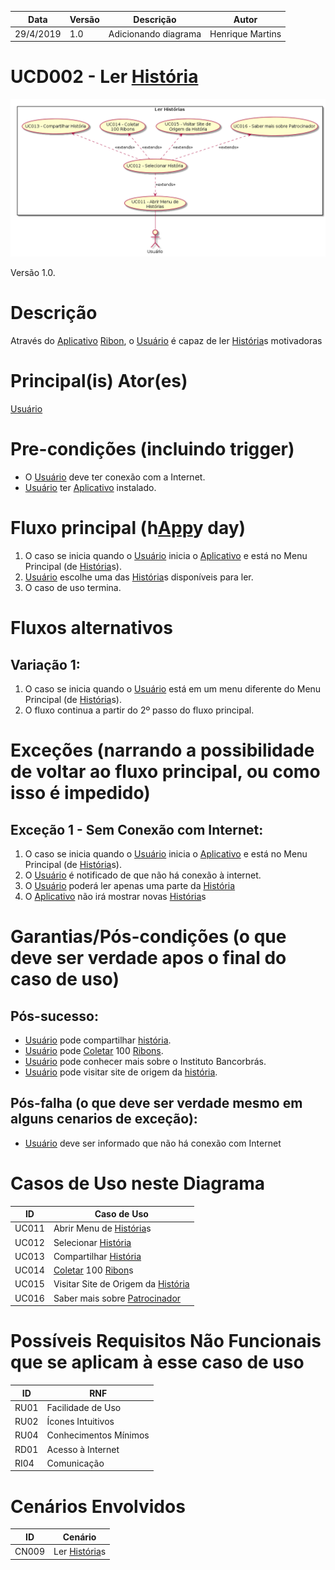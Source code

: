 | Data       | Versão  | Descrição       | Autor            |
| ---------- | ------- | --------------- | ---------------- |
| 29/4/2019 | 1.0 | Adicionando diagrama | Henrique Martins |


# UCD002 - Ler [História](https://github.com/requisitos-2019-1/Ribon/blob/master/Modelagem%20de%20Requisitos/Lexicos/Historia.md)

![diagrama](Ler_Historia.png)

Versão 1.0.

# Descrição
Através do [Aplicativo](https://github.com/requisitos-2019-1/Ribon/blob/master/Modelagem%20de%20Requisitos/Lexicos/Aplicativo.md) [Ribon](https://github.com/requisitos-2019-1/Ribon/blob/master/Modelagem%20de%20Requisitos/Lexicos/Ribon.md), o [Usuário](https://github.com/requisitos-2019-1/Ribon/blob/master/Modelagem%20de%20Requisitos/Lexicos/Usuário.md) é capaz de ler [História](https://github.com/requisitos-2019-1/Ribon/blob/master/Modelagem%20de%20Requisitos/Lexicos/Historia.md)s motivadoras
# Principal(is) Ator(es)
[Usuário](https://github.com/requisitos-2019-1/Ribon/blob/master/Modelagem%20de%20Requisitos/Lexicos/Usuário.md)

# Pre-condições (incluindo trigger)
- O [Usuário](https://github.com/requisitos-2019-1/Ribon/blob/master/Modelagem%20de%20Requisitos/Lexicos/Usuário.md) deve ter conexão com a Internet.
- [Usuário](https://github.com/requisitos-2019-1/Ribon/blob/master/Modelagem%20de%20Requisitos/Lexicos/Usuário.md) ter [Aplicativo](https://github.com/requisitos-2019-1/Ribon/blob/master/Modelagem%20de%20Requisitos/Lexicos/Aplicativo.md) instalado.

# Fluxo principal (h[App](https://github.com/requisitos-2019-1/Ribon/blob/master/Modelagem%20de%20Requisitos/Lexicos/Aplicativo.md)y day)
1. O caso se inicia quando o [Usuário](https://github.com/requisitos-2019-1/Ribon/blob/master/Modelagem%20de%20Requisitos/Lexicos/Usuário.md) inicia o [Aplicativo](https://github.com/requisitos-2019-1/Ribon/blob/master/Modelagem%20de%20Requisitos/Lexicos/Aplicativo.md) e está no Menu Principal (de [História](https://github.com/requisitos-2019-1/Ribon/blob/master/Modelagem%20de%20Requisitos/Lexicos/Historia.md)s).
1. [Usuário](https://github.com/requisitos-2019-1/Ribon/blob/master/Modelagem%20de%20Requisitos/Lexicos/Usuário.md) escolhe uma das [História](https://github.com/requisitos-2019-1/Ribon/blob/master/Modelagem%20de%20Requisitos/Lexicos/Historia.md)s disponíveis para ler.
1. O caso de uso termina.

# Fluxos alternativos
## Variação 1:
1. O caso se inicia quando o [Usuário](https://github.com/requisitos-2019-1/Ribon/blob/master/Modelagem%20de%20Requisitos/Lexicos/Usuário.md) está em um menu diferente do Menu Principal (de [História](https://github.com/requisitos-2019-1/Ribon/blob/master/Modelagem%20de%20Requisitos/Lexicos/Historia.md)s).
1. O fluxo continua a partir do 2º passo do fluxo principal.
    
# Exceções (narrando a possibilidade de voltar ao fluxo principal, ou como isso é impedido)

## Exceção 1 - Sem Conexão com Internet:
1. O caso se inicia quando o [Usuário](https://github.com/requisitos-2019-1/Ribon/blob/master/Modelagem%20de%20Requisitos/Lexicos/Usuário.md) inicia o [Aplicativo](https://github.com/requisitos-2019-1/Ribon/blob/master/Modelagem%20de%20Requisitos/Lexicos/Aplicativo.md) e está no Menu Principal (de [História](https://github.com/requisitos-2019-1/Ribon/blob/master/Modelagem%20de%20Requisitos/Lexicos/Historia.md)s).
1. O [Usuário](https://github.com/requisitos-2019-1/Ribon/blob/master/Modelagem%20de%20Requisitos/Lexicos/Usuário.md) é notificado de que não há conexão à internet.
1. O [Usuário](https://github.com/requisitos-2019-1/Ribon/blob/master/Modelagem%20de%20Requisitos/Lexicos/Usuário.md) poderá ler apenas uma parte da [História](https://github.com/requisitos-2019-1/Ribon/blob/master/Modelagem%20de%20Requisitos/Lexicos/Historia.md)
1. O [Aplicativo](https://github.com/requisitos-2019-1/Ribon/blob/master/Modelagem%20de%20Requisitos/Lexicos/Aplicativo.md) não irá mostrar novas [História](https://github.com/requisitos-2019-1/Ribon/blob/master/Modelagem%20de%20Requisitos/Lexicos/Historia.md)s

# Garantias/Pós-condições (o que deve ser verdade apos o final do caso de uso)
## Pós-sucesso:
- [Usuário](https://github.com/requisitos-2019-1/Ribon/blob/master/Modelagem%20de%20Requisitos/Lexicos/Usuário.md) pode compartilhar [história](https://github.com/requisitos-2019-1/Ribon/blob/master/Modelagem%20de%20Requisitos/Lexicos/Historia.md).
- [Usuário](https://github.com/requisitos-2019-1/Ribon/blob/master/Modelagem%20de%20Requisitos/Lexicos/Usuário.md) pode [Coletar](https://github.com/requisitos-2019-1/Ribon/blob/master/Modelagem%20de%20Requisitos/Lexicos/Coletar.md) 100 [Ribons](https://github.com/requisitos-2019-1/Ribon/blob/master/Modelagem%20de%20Requisitos/Lexicos/Ribon.md).
- [Usuário](https://github.com/requisitos-2019-1/Ribon/blob/master/Modelagem%20de%20Requisitos/Lexicos/Usuário.md) pode conhecer mais sobre o Instituto Bancorbrás.
- [Usuário](https://github.com/requisitos-2019-1/Ribon/blob/master/Modelagem%20de%20Requisitos/Lexicos/Usuário.md) pode visitar site de origem da [história](https://github.com/requisitos-2019-1/Ribon/blob/master/Modelagem%20de%20Requisitos/Lexicos/Historia.md).
## Pós-falha (o que deve ser verdade mesmo em alguns cenarios de exceção):
- [Usuário](https://github.com/requisitos-2019-1/Ribon/blob/master/Modelagem%20de%20Requisitos/Lexicos/Usuário.md) deve ser informado que não há conexão com Internet

# Casos de Uso neste Diagrama
| ID  | Caso de Uso |
| ---------- | ------- |
| UC011 | Abrir Menu de [História](https://github.com/requisitos-2019-1/Ribon/blob/master/Modelagem%20de%20Requisitos/Lexicos/Historia.md)s |
| UC012 | Selecionar [História](https://github.com/requisitos-2019-1/Ribon/blob/master/Modelagem%20de%20Requisitos/Lexicos/Historia.md) |
| UC013 | Compartilhar [História](https://github.com/requisitos-2019-1/Ribon/blob/master/Modelagem%20de%20Requisitos/Lexicos/Historia.md) |
| UC014 | [Coletar](https://github.com/requisitos-2019-1/Ribon/blob/master/Modelagem%20de%20Requisitos/Lexicos/Coletar.md) 100 [Ribon](https://github.com/requisitos-2019-1/Ribon/blob/master/Modelagem%20de%20Requisitos/Lexicos/Ribon.md)s |
| UC015 | Visitar Site de Origem da [História](https://github.com/requisitos-2019-1/Ribon/blob/master/Modelagem%20de%20Requisitos/Lexicos/Historia.md) |
| UC016 | Saber mais sobre [Patrocinador](https://github.com/requisitos-2019-1/Ribon/blob/master/Modelagem%20de%20Requisitos/Lexicos/Patrocinador.md) |


# Possíveis Requisitos Não Funcionais que se aplicam à esse caso de uso
| ID  | RNF |
| ---------- | ------- |
| RU01 | Facilidade de Uso |
| RU02 | Ícones Intuitivos |
| RU04 | Conhecimentos Mínimos |
| RD01 | Acesso à Internet |
| RI04 | Comunicação |

# Cenários Envolvidos
| ID  | Cenário |
| ---------- | ------- |
| CN009 | Ler [História](https://github.com/requisitos-2019-1/Ribon/blob/master/Modelagem%20de%20Requisitos/Lexicos/Historia.md)s |